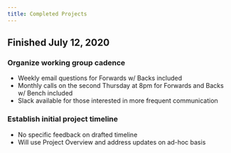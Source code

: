 ```yaml
---
title: Completed Projects
---
```

## Finished July 12, 2020
### Organize working group cadence
- Weekly email questions for Forwards w/ Backs included
- Monthly calls on the second Thursday at 8pm for Forwards and Backs w/ Bench included
- Slack available for those interested in more frequent communication

### Establish initial project timeline
- No specific feedback on drafted timeline
- Will use Project Overview and address updates on ad-hoc basis
